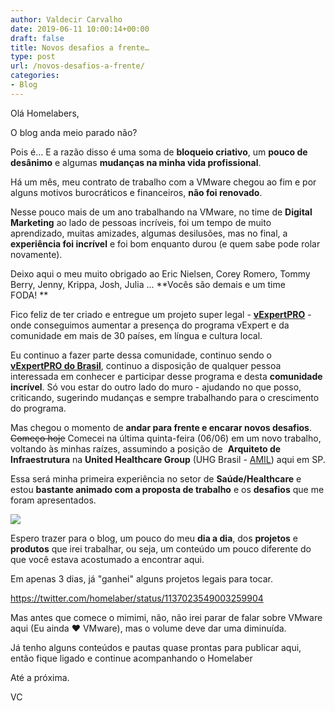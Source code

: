 ```yaml
---
author: Valdecir Carvalho
date: 2019-06-11 10:00:14+00:00
draft: false
title: Novos desafios a frente…
type: post
url: /novos-desafios-a-frente/
categories:
- Blog
---
```


Olá Homelabers,





O blog anda meio parado não?





Pois é… E a razão disso é uma soma de **bloqueio criativo**, um **pouco de desânimo** e algumas **mudanças na minha vida profissional**.





Há um mês, meu contrato de trabalho com a VMware chegou ao fim e por alguns motivos burocráticos e financeiros, **não foi renovado**.





Nesse pouco mais de um ano trabalhando na VMware, no time de **Digital Marketing** ao lado de pessoas incríveis, foi um tempo de muito aprendizado, muitas amizades, algumas desilusões, mas no final, a **experiência foi incrível** e foi bom enquanto durou (e quem sabe pode rolar novamente).





Deixo aqui o meu muito obrigado ao Eric Nielsen, Corey Romero, Tommy Berry, Jenny, Krippa, Josh, Julia ... **Vocês são demais e um time FODA! **





Fico feliz de ter criado e entregue um projeto super legal - [**vExpertPRO**](https://blogs.vmware.com/vexpert/2018/10/10/vmware-vexpert-pro-program-launch/) - onde conseguimos aumentar a presença do programa vExpert e da comunidade em mais de 30 países, em língua e cultura local.





Eu continuo a fazer parte dessa comunidade, continuo sendo o [**vExpertPRO do Brasil**](https://blogs.vmware.com/vexpert/meet-the-vexpert-pro/), continuo a disposição de qualquer pessoa interessada em conhecer e participar desse programa e desta **comunidade incrível**. Só vou estar do outro lado do muro - ajudando no que posso, criticando, sugerindo mudanças e sempre trabalhando para o crescimento do programa.





Mas chegou o momento de **andar para frente e encarar novos desafios**. <del>Começo hoje</del> Comecei na última quinta-feira (06/06) em um novo trabalho, voltando às minhas raízes, assumindo a posição de  **Arquiteto de Infraestrutura** na **United Healthcare Group** (UHG Brasil - [AMIL](https://mundodomarketing.com.br/ultimas-noticias/25584/amil-vende-90-das-acoes-para-unitedhealth.html)) aqui em SP.





Essa será minha primeira experiência no setor de **Saúde/Healthcare** e estou **bastante animado com a proposta de trabalho** e os **desafios** que me foram apresentados.





![](/imagens/2019/06/uhglogo-644x114.jpg)






Espero trazer para o blog, um pouco do meu **dia a dia**, dos **projetos** e **produtos** que irei trabalhar, ou seja, um conteúdo um pouco diferente do que você estava acostumado a encontrar aqui.





Em apenas 3 dias, já "ganhei" alguns projetos legais para tocar.



https://twitter.com/homelaber/status/1137023549003259904



Mas antes que comece o mimimi, não, não irei parar de falar sobre VMware aqui (Eu ainda ♥️ VMware), mas o volume deve dar uma diminuída.





Já tenho alguns conteúdos e pautas quase prontas para publicar aqui, então fique ligado e continue acompanhando o Homelaber





Até a próxima.





VC
